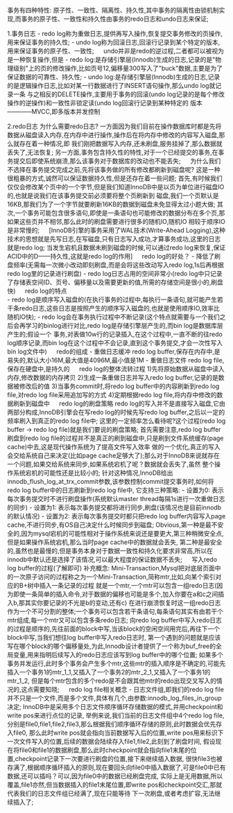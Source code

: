 事务有四种特性: 原子性、一致性、隔离性、持久性,其中事务的隔离性由锁机制实现,而事务的原子性、一致性和持久性由事务的redo日志和undo日志来保证;

1.事务日志
    - redo log称为重做日志,提供再写入操作,恢复提交事务修改的页操作,用来保证事务的持久性;
    - undo log称为回滚日志,回滚行记录到某个特定的版本,用来保证事务的原子性、一致性;
    　
    undo并非是redo的逆过程,二者都可以被视为是一种恢复操作,但是
    - redo log:是存储引擎层(Innodb)生成的日志,记录的是"物理级别"上的页的修改操作,比如页号12,偏移量300写入了"buck"数据,主要是为了
    保证数据的可靠性、持久性;
    - undo log:是存储引擎层(Innodb)生成的日志,记录的是逻辑操作日志,比如对某一行数据进行了INSERT语句操作,那么undo log就记录一条
    与之相反的DELETE操作,主要用于事务的回滚(undo log记录的是每个修改操作的逆操作)和一致性非锁定读(undo log回滚行记录到某种特定的
    版本————MVCC,即多版本并发控制

2.redo日志
    为什么需要redo日志?
        一方面因为我们目前在操作数据库时都是先将数据从磁盘读入内存,在内存中进行操作,操作后在将内存中修改的内容写入磁盘,那么就存在着一种情况,即
      我们刚把数据写入内存,还未刷盘,服务挂掉了,那么数据就丢失了,无法恢复;
        另一方面,事务包含持久性的特性,对于一个已经提交的事务,在事务提交后即使系统崩溃,那么该事务对于数据库的改动也不能丢失;
　
    为什么我们不选择在事务提交完成之前,先将该事务做的所有修改都刷新到磁盘呢?
        这是一种很粗暴的方式,诚然可以保证数据持久性,但是还存在着一些问题;
        首先,有时候我们仅仅会修改某个页中的一个字节,但是我们知道InnoDB中是以页为单位进行磁盘IO的,也就是说我们在该事务提交前必须要将整个页刷新到
      磁盘,我们一个页默认是16KB,那我们为了一个字节就要刷新16KB的数据到磁盘未免显得太过小题大做;
        其次,一个事务可能包含很多语句,即使是一条语句也可能修改的数据分布在多个页,那如果这些页并不相邻,那么此时的刷盘需要进行很多的随机IO,随机IO
      相较于顺序IO是非常慢的;
　
    [InnoDB引擎的事务采用了WAL技术(Write-Ahead Logging),这种技术的思想就是先写日志,在写磁盘,只有日志写入成功,才算事务成功,这里的日志就是redo log;
  当发生宕机且数据未刷到磁盘的时候,可以通过redo log来恢复,保证ACID中的D——持久性,这就是redo log的作用]
    　
    redo log的好处？
      - 降低了刷盘频率(无需每一次微小改动即刻刷盘,而是会将这些改动写入redo log,1s后再根据redo log里的记录进行刷盘)
      - redo log日志占用的空间非常小(redo log中只记录了存储表空间ID、页号、偏移量以及需要更新的值,所需的存储空间是很小的,刷盘快)
　
    redo log的特点    
      - redo log是顺序写入磁盘的(在执行事务的过程中,每执行一条语句,就可能产生若干条redo日志,这些日志是按照产生的顺序写入磁盘的,也就是使用顺序IO,效率比随机IO快);
      - redo log会在事务执行过程中不断记录(这个特点就需要与一个我们之后会再学习的binlog进行对比,redo log是存储引擎层产生的,而bin log是数据库层产生的;假设一个
        事务,对表做10w行的记录插入,在这个过程中,一直不断的往redo log顺序记录,而bin log在这个过程中不会记录,直到这个事务提交,才会一次性写入bin log文件中)
　
    redo的组成
      - 重做日志缓冲 redo log buffer,保存在内存中,是易失的,默认大小16M,最大值是4096M,最小值是1M
      - 重做日志文件 redo log file,保存在硬盘中,是持久的
　
    redo log的整体流转过程
      1)先将原始数据从磁盘中读入内存,修改数据的内存拷贝
      2)生成一条重做日志并写入redo log buffer,记录的是数据被修改后的值
      3)当事务commit时,将redo log buffer中的内容刷新到redo log file,对redo log file采用追加写的方式
      4)定期根据redo log file,将内存中修改的数据刷新到磁盘中
　
    redo log的刷盘策略
        redo log的写入并不是直接写入磁盘,它由两部分构成,InnoDB引擎会在写redo log的时候先写redo log buffer,之后以一定的频率刷入到真正的redo log file中;
      这里的一定频率怎么看待呢?这个过程(redo log buffer -> redo log file)就是我们要说的刷盘策略;
        首先需要注意,redo log buffer刷盘到redo log file的过程并不是真正的刷到磁盘中,只是刷到文件系统缓存(page cache)中去,这是现代操作系统为了提高文件写入效率
      做的一个优化,真正的写入会交给系统自己来决定(比如page cache足够大了);那么对于InnoDB来说就存在一个问题,如果交给系统来同步,如果系统宕机了呢？数据就会丢失了,虽然
      整个操作系统宕机的可能性还是比较小的;
        针对这种情况,InnoDB给出innodb_flush_log_at_trx_commit参数,该参数控制commit提交事务时,如何将redo log buffer中的日志刷新到redo log file中,
      它支持三种策略:
          - 设置为0: 表示每次事务提交时不进行刷盘操作(系统默认master thread每隔1s进行一次重做日志的同步)
          - 设置为1: 表示每次事务提交都将进行同步,刷盘(该情况也是目前innodb的默认情况)
          - 设置为2: 表示每次事务提交时都只把redo log buffer内容写入page cache,不进行同步,有OS自己决定什么时候同步到磁盘;
        Obvious,第一种是最不安全的,因为mysql宕机的可能性相对于操作系统来说还是要更大,第三种稍微安全点,但是如果操作系统宕机,那么当时page cache中的数据就会丢失,
      第二种是最安全的,虽然也是最慢的,但是事务本身对于数据一致性和持久化要求非常高,所以在innodb中默认还是选择了该情况,可以最大程度的保证数据不丢失;
　
    写入redo log buffer的过程(了解即可)
        补充概念: Mini-Transaction,Mysql把对底层页面中的一次原子访问的过程称之为一个Mini-Transaction,简称mtr,比如,向某个索引对应的B+树中插入一条记录的过程
      就是一个mtr,一个mtr可以包含一组redo日志(因为即使一条简单的插入命令,对于数据的偏移也可能是多个,加入你要在a和c之间插入b,那其实你要记录的不光是b的变动,还有c)
      在进行崩溃恢复时这一组redo日志作为一个不可分割的整体;一个事务可以包含若干条语句,每条语句其实有由若干个mtr组成,每一个mtr又可以包含多条redo日志;
        向redo log buffer中写入redo日志的过程是顺序的,先往前面的block中写,当该block的空闲空间用完后,再往下一个block中写,当我们想往log buffer中写入redo日志时,
      第一个遇到的问题就是应该写在哪个block的哪个偏移量处,为此,Innodb设计者提供了一个称为buf_free的全局变量,用来指明后续写入的redo日志应该写到log buffer中的哪个位置;
        如果多个事务并发运行,此时多个事务会产生多个mtr,这些mtr的插入顺序是不确定的,可能先插入一个事务1的mtr_1_1,又插入了一个事务2的mtr_2_1,又插入了一个事务1的mtr_1_2,
      但是每个mtr包含的多个redo是不会跟其他mtr的redo出现交叉写入的情况的,这点需要知晓;
　
    redo log file相关概念
        - 日志文件组,即我们的redo log file并不只是一个文件,而是多个文件,具体有几个,由参数:innodb_log_files_in_group决定;
        InnoDB中是采用多个日志文件顺序循环存储数据的模式,并用checkpoint和write pos来进行点位的记录,
        举例来说,我们当前的日志文件组中4个redo log file,分别是file0,file1,file2,file3,那么根据我们顺序循环存储的原则,此时数据会优先存入file0,
      那么此时write pos就会指向当前数据写入后的位置,write pos用来标识下一次文件写入的位置,后续的数据会陆续存入file1,file2,此刻到了刷盘时间,
      假设现在将file0和file1的数据刷盘,那么此时checkpoint就会指向file1末尾的位置,checkpoint记录下一次要进行刷盘的位置,接下来继续插入数据,
      很快file3也被存满了,根据顺序循环插入的原则,现在要回头向file0中插入数据了,可是file0中已有数据,还可以插吗？可以,因为file0中的数据已经刷盘完成,
      实际上是无用数据,所以覆盖,file1亦然,但当数据插入的file1末尾位置,即write pos和checkpoint交汇,那就代表我们的日志文件组已经满了,现在只能等待
      下一次刷盘,或者考虑扩容,无法继续插入了;